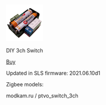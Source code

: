 ![icon](icon.png)

DIY 3ch Switch 

[Buy](https://t.me/avenit)

Updated in SLS firmware: 2021.06.10d1

Zigbee models:

modkam.ru / ptvo_switch_3ch
